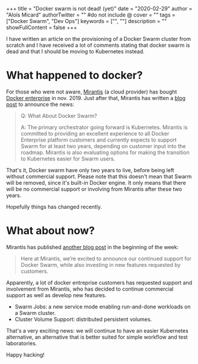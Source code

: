 +++
title = "Docker swarm is not dead! (yet)"
date = "2020-02-29"
author = "Aloïs Micard"
authorTwitter = "" #do not include @
cover = ""
tags = ["Docker Swarm", "Dev Ops"]
keywords = ["", ""]
description = ""
showFullContent = false
+++

I have written an article on the provisioning of a Docker Swarm cluster from scratch and I have received a lot of comments stating that docker swarm is dead and that I should be moving to Kubernetes instead.

# What happened to docker?

For those who were not aware, [Mirantis](https://www.mirantis.com/) (a cloud provider) has bought [Docker enterprise](https://www.docker.com/products/docker-enterprise) in nov. 2019. Just after that, Mirantis has written a [blog post](https://www.mirantis.com/blog/mirantis-acquires-docker-enterprise-platform-business/) to announce the news:

> Q: What About Docker Swarm?
>
> A: The primary orchestrator going  forward is Kubernetes. Mirantis is committed to providing an excellent  experience to all Docker Enterprise platform customers and currently  expects to support Swarm for at least two years, depending on customer  input into the roadmap. Mirantis is also evaluating options for making  the transition to Kubernetes easier for Swarm users.

That's it, Docker swarm have only two years to live, before being left without commercial support. Please note that this doesn't mean that Swarm will be removed, since it's built-in Docker engine. It only means that there will be no commercial support or involving from Mirantis after these two years.

Hopefully things has changed recently.

# What about now?

Mirantis has published [another blog post](https://www.mirantis.com/blog/mirantis-will-continue-to-support-and-develop-docker-swarm/) in the beginning of the week:

> Here at Mirantis, we’re excited to announce our continued support for Docker Swarm, while also investing in new features requested by customers.

Apparently, a lot of docker entreprise customers has requested support and involvement from Mirantis, who has decided to continue commercial support as well as develop new features.

- Swarm Jobs: a new service mode enabling run-and-done workloads on a Swarm cluster.
- Cluster Volume Support: distributed persistent volumes.

That's a very exciting news: we will continue to have an easier Kubernetes alternative, an alternative that is better suited for simple workflow and test laboratories. 

Happy hacking!
